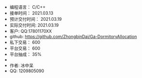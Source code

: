 * 编程语言：             C/C++
* 接单时间：	         2021.03.13
* 预计交付时间：      2021.03.19
* 实际交付时间:         2021.03.19
* 客户:                        QQ:17801170XX
* github:                     https://github.com/ZhongbinDai/Ga-DormitoryAllocation
* 私下交易：	           600
* 平台交易：	           600
* 平台抽成：	           35%
* 
* 作者:                        冰中呆
* QQ:                         1209805090
